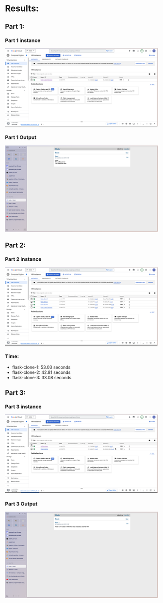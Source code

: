 # Results:

## Part 1:

### Part 1 instance
<img src="images/part1_instance.png" alt="Part 1 instance" style="width:600px;">

### Part 1 Output
<img src="images/part1_op.png" alt="Part 1 Output" style="width:600px;">

## Part 2:

### Part 2 instance
<img src="images/part2_instances.png" alt="Part 2 instance" style="width:600px;">

### Time:
- flask-clone-1: 53.03 seconds
- flask-clone-2: 42.81 seconds
- flask-clone-3: 33.08 seconds


## Part 3:

### Part 3 instance
<img src="images/part3_instances.png" alt="Part 3 instance" style="width:600px;">

### Part 3 Output
<img src="images/part3_op.png" alt="Part 3 Output" style="width:600px;">